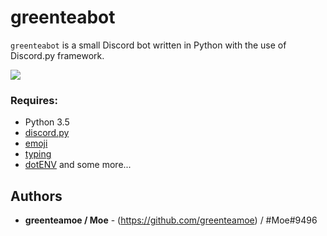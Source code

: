 # greenteabot

``greenteabot`` is a small Discord bot written in Python with the use of Discord.py framework.

![](http://url/to/carbon.png)


### Requires:

- Python 3.5
- [discord.py](https://github.com/rapptz/discord.py)
- [emoji](https://pypi.org/project/emoji/)
- [typing](https://pypi.org/project/typing/)
- [dotENV](https://pypi.org/project/python-dotenv/)
and some more...

## Authors

* **greenteamoe / Moe** - (https://github.com/greenteamoe) / #Moe#9496
